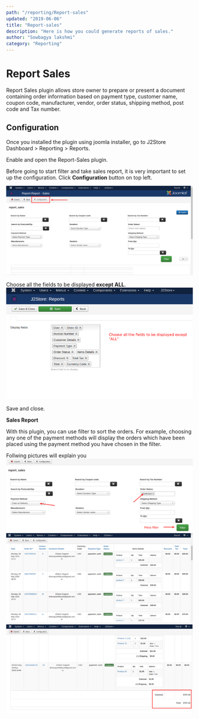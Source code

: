 ```yaml
---
path: "/reporting/Report-sales"
updated: "2019-06-06"
title: "Report-sales"
description: "Here is how you could generate reports of sales."
author: "Sowbagya lakshmi"
category: "Reporting"
---
```

# Report Sales

Report Sales plugin allows store owner to prepare or present a document containing order information based on payment type, customer name, coupon code, manufacturer, vendor, order status, shipping method, post code and Tax number.

## Configuration

Once you installed the plugin using joomla installer, go to J2Store Dashboard > Reporting > Reports.

Enable and open the Report-Sales plugin.

Before going to start filter and take sales report, it is very important to set up the configuration. Click **Configuration** button on top left.

![Reporting configuration](../../images/reporting/Report-sales/report_sales-config.png)

Choose all the fields to be displayed **except ALL**.
![Choosing fields that have to be in report](../../images/reporting/Report-sales/report_sales_display_fields.png)

Save and close.

**Sales Report**

With this plugin, you can use filter to sort the orders. For example, choosing any one of the payment methods will display the orders which have been placed using the payment method you have chosen in the filter.

Follwing pictures will explain you
![Chhosing the filters](../../images/reporting/Report-sales/report_sales_filters.png)
![Sales report](../../images/reporting/Report-sales/report_sales_report.png)
![Sub total part of the report preview](../../images/reporting/Report-sales/report_sales_sales-report-subtotal.png)
